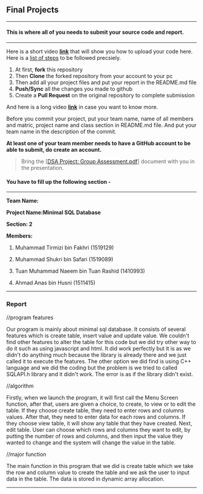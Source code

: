 ## Final Projects
----
#### This is where all of you needs to submit your source code and report.
----

Here is a short video **[link](https://www.youtube.com/watch?v=XdhuWDdu-rk)** that will show you how to upload your code here. Here is a [list of steps](https://education.github.com/guide/forks#3-completing-assignments) to be followed precsiely.

>
  1. At first, **fork** this repository
  2. Then **Clone** the forked repository from your account to your pc
  3. Then add all your project files and put your report in the README.md file
  4. **Push/Sync** all the changes you made to github
  5. Create a **Pull Request** on the original repository to complete submission

And here is a long video **[link](https://www.youtube.com/watch?v=73I5dRucCds)** in case you want to know more.

Before you commit your project, put your team name, name of all members and matric, project name and class section in README.md file. And put your team name in the description of the commit.

**At least one of your team member needs to have a GitHub account to be able to submit, do create an account.**

> Bring the [[DSA Project: Group Assessment.pdf](https://github.com/iium-dsa-tutorial/final-projects/blob/master/DSA%20Project-Group%20Assessment.pdf )] document with you in the presentation.

#### You have to fill up the following section - 
----

**Team Name:**

**Project Name:Minimal SQL Database**

**Section: 2**

**Members:**

  1. Muhammad Tirmizi bin Fakhri (1519129)
  
  2. Muhammad Shukri bin Safari (1519089)
  
  3. Tuan Muhammad Naeem bin Tuan Rashid  (1410993)
  
  4. Ahmad Anas bin Husni (1511415)
  
----

### Report

//program features

Our program is mainly about minimal sql database. It consists of several features which is create table, insert value and update value.
We couldn't find other features to alter the table for this code but we did try other way to do it such as using javascript and html.
It did work perfectly but it is as we didn't do anything much because the library is already there and we just called it to execute the features. The other option we did find is using C++ language and we did the coding but the problem is we tried to called SQLAPI.h library and it didn't work. The error is as if the library didn't exist.


//algorithm

Firstly, when we launch the program, it will first call the Menu Screen function, after that, users are given a choice, to create, to view or to edit the table. If they choose create table, they need to enter rows and columns values. After that, they need to enter data for each rows and columns. If they choose view table, it will show any table that they have created. Next, edit table. User can choose which rows and columns they want to edit, by putting the number of rows and columns, and then input the value they wanted to change and the system will change the value in the table.


//major function

The main function in this program that we did is create table which we take the row and column value to create the table and we ask the user to input data in the table. The data is stored in dynamic array allocation.

----

